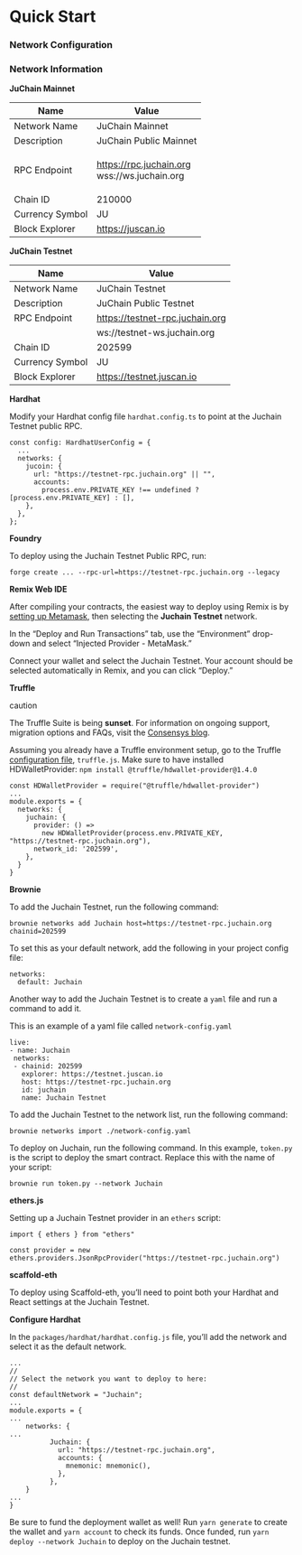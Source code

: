 # Quick Start

### Network Configuration <a href="#network-configuration" id="network-configuration"></a>

### Network Information

**JuChain Mainnet**

| Name            | Value                                                  |
| --------------- | ------------------------------------------------------ |
| Network Name    | JuChain Mainnet                                        |
| Description     | JuChain Public Mainnet                                 |
| RPC Endpoint    | <p>https://rpc.juchain.org<br>wss://ws.juchain.org</p> |
| Chain ID        | 210000                                                 |
| Currency Symbol | JU                                                     |
| Block Explorer  | https://juscan.io                                      |

**JuChain Testnet**

| Name            | Value                           |
| --------------- | ------------------------------- |
| Network Name    | JuChain Testnet                 |
| Description     | JuChain Public Testnet          |
| RPC Endpoint    | https://testnet-rpc.juchain.org |
|                 | ws://testnet-ws.juchain.org     |
| Chain ID        | 202599                          |
| Currency Symbol | JU                              |
| Block Explorer  | https://testnet.juscan.io       |



**Hardhat**[**​**](https://docs.bitlayer.org/docs/Build/GettingStarted/QuickStart#hardhat)

Modify your Hardhat config file `hardhat.config.ts` to point at the Juchain Testnet public RPC.

```
const config: HardhatUserConfig = {
  ...
  networks: {
    jucoin: {
      url: "https://testnet-rpc.juchain.org" || "",
      accounts:
        process.env.PRIVATE_KEY !== undefined ? [process.env.PRIVATE_KEY] : [],
    },
  },
};
```

**Foundry**[**​**](https://docs.bitlayer.org/docs/Build/GettingStarted/QuickStart#foundry)

To deploy using the Juchain Testnet Public RPC, run:

```
forge create ... --rpc-url=https://testnet-rpc.juchain.org --legacy
```

**Remix Web IDE**[**​**](https://docs.bitlayer.org/docs/Build/GettingStarted/QuickStart#remix-web-ide)

After compiling your contracts, the easiest way to deploy using Remix is by [setting up Metamask](https://docs.bitlayer.org/user-guide/setup#metamask), then selecting the **Juchain Testnet** network.

In the “Deploy and Run Transactions” tab, use the “Environment” drop-down and select “Injected Provider - MetaMask.”

Connect your wallet and select the Juchain Testnet. Your account should be selected automatically in Remix, and you can click “Deploy.”

**Truffle**[**​**](https://docs.bitlayer.org/docs/Build/GettingStarted/QuickStart#truffle)

caution

The Truffle Suite is being **sunset**. For information on ongoing support, migration options and FAQs, visit the [Consensys blog](https://consensys.io/blog/consensys-announces-the-sunset-of-truffle-and-ganache-and-new-hardhat?utm_source=github\&utm_medium=referral\&utm_campaign=2023_Sep_truffle-sunset-2023_announcement_).

Assuming you already have a Truffle environment setup, go to the Truffle [configuration file](https://trufflesuite.com/docs/truffle/reference/configuration/), `truffle.js`. Make sure to have installed HDWalletProvider: `npm install @truffle/hdwallet-provider@1.4.0`

```
const HDWalletProvider = require("@truffle/hdwallet-provider")
...
module.exports = {
  networks: {
    juchain: {
      provider: () =>
        new HDWalletProvider(process.env.PRIVATE_KEY, "https://testnet-rpc.juchain.org"),
      network_id: '202599',
    },
  }
}
```

**Brownie**[**​**](https://docs.bitlayer.org/docs/Build/GettingStarted/QuickStart#brownie)

To add the Juchain Testnet, run the following command:

```
brownie networks add Juchain host=https://testnet-rpc.juchain.org chainid=202599 
```

To set this as your default network, add the following in your project config file:

```
networks:
  default: Juchain
```

Another way to add the Juchain Testnet is to create a `yaml` file and run a command to add it.

This is an example of a yaml file called `network-config.yaml`

```
live:
- name: Juchain
 networks:
 - chainid: 202599
   explorer: https://testnet.juscan.io
   host: https://testnet-rpc.juchain.org
   id: juchain
   name: Juchain Testnet
```

To add the Juchain Testnet to the network list, run the following command:

```
brownie networks import ./network-config.yaml
```

To deploy on Juchain, run the following command. In this example, `token.py` is the script to deploy the smart contract. Replace this with the name of your script:

```
brownie run token.py --network Juchain
```

**ethers.js**[**​**](https://docs.bitlayer.org/docs/Build/GettingStarted/QuickStart#ethersjs)

Setting up a Juchain Testnet provider in an `ethers` script:

```
import { ethers } from "ethers"

const provider = new ethers.providers.JsonRpcProvider("https://testnet-rpc.juchain.org")
```

**scaffold-eth**[**​**](https://docs.bitlayer.org/docs/Build/GettingStarted/QuickStart#scaffold-eth)

To deploy using Scaffold-eth, you’ll need to point both your Hardhat and React settings at the Juchain Testnet.

**Configure Hardhat**[**​**](https://docs.bitlayer.org/docs/Build/GettingStarted/QuickStart#configure-hardhat)

In the `packages/hardhat/hardhat.config.js` file, you’ll add the network and select it as the default network.

```
...
//
// Select the network you want to deploy to here:
//
const defaultNetwork = "Juchain";
...
module.exports = {
...
	networks: {
...
          Juchain: {
            url: "https://testnet-rpc.juchain.org",
            accounts: {
              mnemonic: mnemonic(),
            },
          },
	}
...
}
```

Be sure to fund the deployment wallet as well! Run `yarn generate` to create the wallet and `yarn account` to check its funds. Once funded, run `yarn deploy --network Juchain` to deploy on the Juchain testnet.

